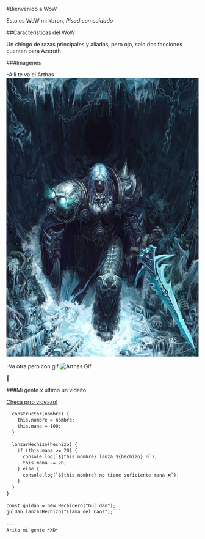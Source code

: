#Bienvenido a WoW

Esto es WoW mi kbron, *Pisad con cuidado*

##Caracteristicas del WoW

Un chingo de razas principales y aliadas, pero ojo, solo dos facciones cuentan para Azeroth

###Imagenes

 -Allí te va el Arthas
 ![Arthas](assets/ArthasImg.jpg)

 -Va otra pero con gif
 ![Arthas Gif](assets/Arthas.gif)

🦕

###Mi gente x ultimo un videito

 [Checa prro videazo!](https://youtu.be/xEvnuWxTiYg?si=B-nhQhiW6B2DFD5c)


```class Hechicero {
  constructor(nombre) {
    this.nombre = nombre;
    this.mana = 100;
  }

  lanzarHechizo(hechizo) {
    if (this.mana >= 20) {
      console.log(`${this.nombre} lanza ${hechizo} 🔥`);
      this.mana -= 20;
    } else {
      console.log(`${this.nombre} no tiene suficiente maná ❌`);
    }
  }
}

const guldan = new Hechicero("Gul'dan");
guldan.lanzarHechizo("Llama del Caos");```

---
Arito mi gente *XD*
